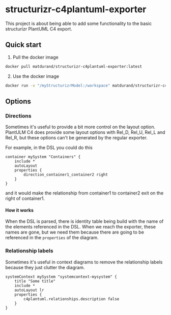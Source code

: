 #  structurizr-c4plantuml-exporter

This project is about being able to add some functionality to the basic structurizr PlantUML C4 export.

## Quick start

1. Pull the docker image
```bash
docker pull matdurand/structurizr-c4plantuml-exporter:latest
```

2. Use the docker image
```bash
docker run -v "/myStructurizrModel:/workspace" matdurand/structurizr-c4plantuml-exporter:latest /workspace/workspace.dsl /workspace/generated
```

## Options

### Directions

Sometimes it's useful to provide a bit more control on the layout option. PlantULM C4 does provide some layout options
with Rel_D, Rel_U, Rel_L and Rel_R, but these options can't be generated by the regular exporter.

For example, in the DSL you could do this
```
container mySystem "Containers" {
    include *
    autoLayout
    properties {
        direction_container1_container2 right
    }
}
```
and it would make the relationship from container1 to container2 exit on the right of container1.

#### How it works

When the DSL is parsed, there is identity table being build with the name of the elements referenced in the DSL. When we reach the exporter, these names are gone, 
but we need them because there are going to be referenced in the `properties` of the diagram.

### Relationship labels

Sometimes it's useful in context diagrams to remove the relationship labels because they just clutter the diagram.

```
systemContext mySystem "systemcontext-mysystem" {
    title "Some title"
    include *
    autoLayout lr
    properties {
        c4plantuml.relationships.description false
    }
}
```
